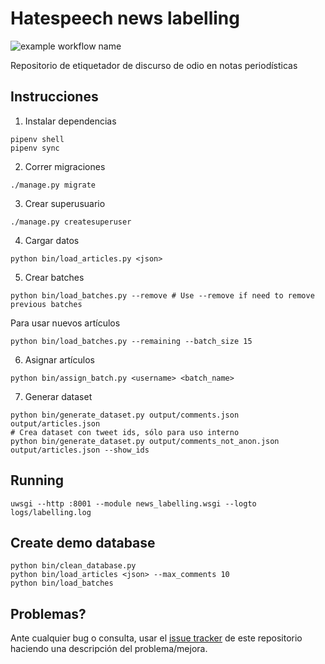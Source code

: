 # Hatespeech news labelling

![example workflow name](https://github.com/finiteautomata/news-labelling/workflows/run_tests/badge.svg)


Repositorio de etiquetador de discurso de odio en notas periodísticas

## Instrucciones

1. Instalar dependencias

```
pipenv shell
pipenv sync
```

2. Correr migraciones

```
./manage.py migrate
```

3. Crear superusuario

```
./manage.py createsuperuser
```

4. Cargar datos

```
python bin/load_articles.py <json>
```

5. Crear batches

```
python bin/load_batches.py --remove # Use --remove if need to remove previous batches
```

Para usar nuevos artículos


```
python bin/load_batches.py --remaining --batch_size 15
```


6. Asignar artículos

```
python bin/assign_batch.py <username> <batch_name>
```


7. Generar dataset

```
python bin/generate_dataset.py output/comments.json output/articles.json
# Crea dataset con tweet ids, sólo para uso interno
python bin/generate_dataset.py output/comments_not_anon.json output/articles.json --show_ids
```

## Running

```
uwsgi --http :8001 --module news_labelling.wsgi --logto logs/labelling.log
```



## Create demo database

```
python bin/clean_database.py
python bin/load_articles <json> --max_comments 10
python bin/load_batches

```
## Problemas?

Ante cualquier bug o consulta, usar el [issue tracker](https://github.com/finiteautomata/news-labelling/issues) de este repositorio haciendo una descripción del problema/mejora.


